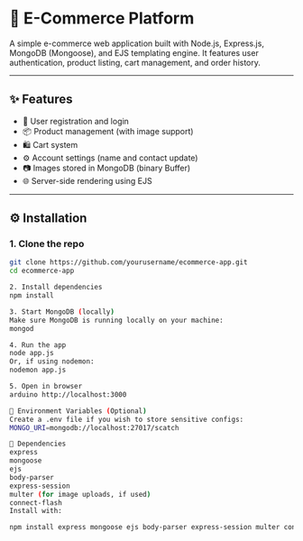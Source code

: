 # 🛒 E-Commerce Platform

A simple e-commerce web application built with Node.js, Express.js, MongoDB (Mongoose), and EJS templating engine. It features user authentication, product listing, cart management, and order history.

---

## ✨ Features

- 🧑 User registration and login
- 📦 Product management (with image support)
- 🛍️ Cart system
- ⚙️ Account settings (name and contact update)
- 📷 Images stored in MongoDB (binary Buffer)
- 🌐 Server-side rendering using EJS

---

## ⚙️ Installation

### 1. Clone the repo

```bash
git clone https://github.com/yourusername/ecommerce-app.git
cd ecommerce-app

2. Install dependencies
npm install

3. Start MongoDB (locally)
Make sure MongoDB is running locally on your machine:
mongod

4. Run the app
node app.js
Or, if using nodemon:
nodemon app.js

5. Open in browser
arduino http://localhost:3000

🔐 Environment Variables (Optional)
Create a .env file if you wish to store sensitive configs:
MONGO_URI=mongodb://localhost:27017/scatch

🧪 Dependencies
express
mongoose
ejs
body-parser
express-session
multer (for image uploads, if used)
connect-flash
Install with:

npm install express mongoose ejs body-parser express-session multer connect-flash
